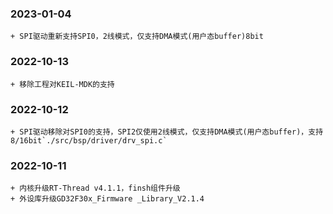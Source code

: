 ### 2023-01-04
    + SPI驱动重新支持SPI0，2线模式，仅支持DMA模式(用户态buffer)8bit
### 2022-10-13
    + 移除工程对KEIL-MDK的支持
### 2022-10-12
    + SPI驱动移除对SPI0的支持，SPI2仅使用2线模式，仅支持DMA模式(用户态buffer)，支持8/16bit`./src/bsp/driver/drv_spi.c`
### 2022-10-11
    + 内核升级RT-Thread v4.1.1，finsh组件升级
    + 外设库升级GD32F30x_Firmware _Library_V2.1.4